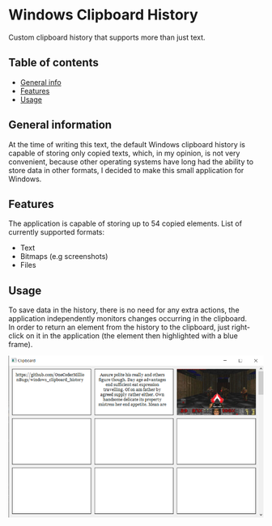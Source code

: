 # Windows Clipboard History
Custom clipboard history that supports more than just text.

## Table of contents
* [General info](#general-information)
* [Features](#features)
* [Usage](#usage)

## General information
At the time of writing this text, the default Windows clipboard history 
is capable of storing only copied texts, which, in my opinion, is not very 
convenient, because other operating systems have long had the ability to 
store data in other formats, I decided to make this small application for Windows.

## Features
The application is capable of storing up to 54 copied elements.
List of currently supported formats:
- Text
- Bitmaps (e.g screenshots)
- Files

## Usage
To save data in the history, there is no need for any extra actions, 
the application independently monitors changes occurring in the clipboard. \
In order to return an element from the history to the clipboard, 
just right-click on it in the application (the element then highlighted with a blue frame).

![Application screenshot](screenshots\eximg1.png)